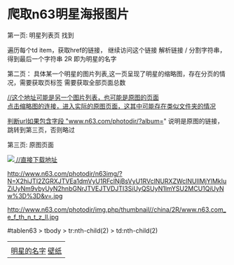 # 爬取n63明星海报图片
第一页:
明星列表页
找到
<table id="tablen63">
  <tbody>
    <tr>
      <!-- 这个是头 -->
      <td class="sb">
    </tr>
    <!-- 每一行数据 -->
    <tr>
      <td> 
        <a href="http://www.n63.com/n_china/2R">明星的名字</a>
        <a href="http://www.n63.com/n_china/2R/desktop">壁纸</a>
      </td>  
    </tr>
  </tbody>

遍历每个td item，获取href的链接，
继续访问这个链接
解析链接 / 分割字符串，得到最后一个字符串 2R 即为明星的名字

第二页：
具体某一个明星的图片列表,这一页呈现了明星的缩略图，存在分页的情况，需要获取页标签
需要获取全部页面总数
<div id="whole">
  <div id="container">
    <div id="imgholder">
      <a href="具体的地址"> //这个地址可能是另一个图片列表，也可能是原图的页面
    <div id="imgholder">
      <a href="具体的地址">
    <div id="imgholder">
      <a href="具体的地址">
点击缩略图的连接，进入实际的原图页面，这其中可能存在类似文件夹的情况

判断url如果包含字段 "www.n63.com/photodir/?album=" 说明是原图的链接，跳转到第三页，否则略过


第三页:
原图页面
<div id="image_content">
  <div id="image_show">
    <div id="imgholder">
      <a href="具体的地址"> 
        <img src="具体的图片地址">  //直接下载地址







http://www.n63.com/photodir/n63img/?N=X2hiJTI2ZGRXJTVEa1dmVyU1RFclNjBsVyU1RVclNURXZWclNUIlMjYlMkIuZiUyNm9vbyUyN2hnbGNrJTVEJTVDJTI3SiUyQSUyN1lmYSU2MCU1QiUyNw%3D%3D&v=.jpg


http://www.n63.com/photodir/img.php/thumbnail//china/2R/www.n63.com_e_f_th_n_t_z_ll.jpg



#tablen63 > tbody > tr:nth-child(2) > td:nth-child(2)

